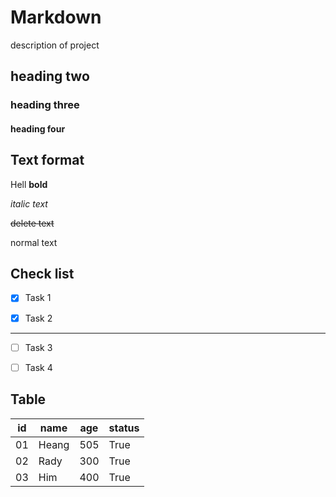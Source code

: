 # Markdown
description of project
## heading two
### heading three
#### heading four

## Text format

Hell **bold**

*italic text*

~~delete text~~

normal text 

## Check list
-[x] Task 1

-[x] Task 2
---

-[ ] Task 3

-[ ] Task 4

## Table
| id | name | age | status |
| -- | -----| --- | ------ |
| 01 | Heang| 505 | True   |
| 02 | Rady | 300 | True  |
| 03 | Him  | 400 | True   |